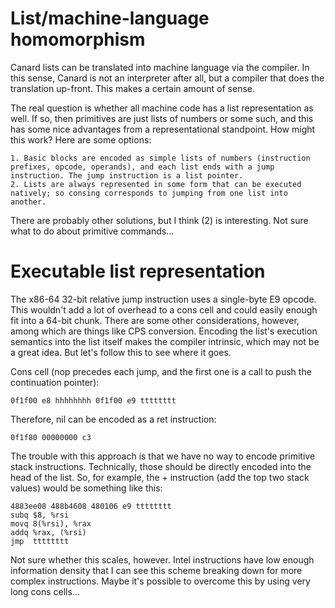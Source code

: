 # List/machine-language homomorphism

Canard lists can be translated into machine language via the compiler. In this sense, Canard is not an interpreter after all, but a compiler that does the translation up-front. This makes a
certain amount of sense.

The real question is whether all machine code has a list representation as well. If so, then primitives are just lists of numbers or some such, and this has some nice advantages from a
representational standpoint. How might this work? Here are some options:

    1. Basic blocks are encoded as simple lists of numbers (instruction prefixes, opcode, operands), and each list ends with a jump instruction. The jump instruction is a list pointer.
    2. Lists are always represented in some form that can be executed natively; so consing corresponds to jumping from one list into another.

There are probably other solutions, but I think (2) is interesting. Not sure what to do about primitive commands...

# Executable list representation

The x86-64 32-bit relative jump instruction uses a single-byte E9 opcode. This wouldn't add a lot of overhead to a cons cell and could easily enough fit into a 64-bit chunk. There are some
other considerations, however, among which are things like CPS conversion. Encoding the list's execution semantics into the list itself makes the compiler intrinsic, which may not be a great
idea. But let's follow this to see where it goes.

Cons cell (nop precedes each jump, and the first one is a call to push the continuation pointer):

    0f1f00 e8 hhhhhhhh 0f1f00 e9 tttttttt

Therefore, nil can be encoded as a ret instruction:

    0f1f80 00000000 c3

The trouble with this approach is that we have no way to encode primitive stack instructions. Technically, those should be directly encoded into the head of the list. So, for example, the +
instruction (add the top two stack values) would be something like this:

    4883ee08 488b4608 480106 e9 tttttttt
    subq $8, %rsi
    movq 8(%rsi), %rax
    addq %rax, (%rsi)
    jmp  tttttttt

Not sure whether this scales, however. Intel instructions have low enough information density that I can see this scheme breaking down for more complex instructions. Maybe it's possible to
overcome this by using very long cons cells...